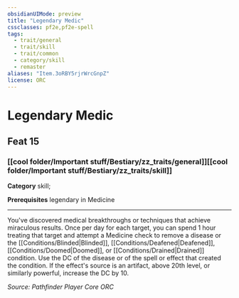 ```yaml
---
obsidianUIMode: preview
title: "Legendary Medic"
cssclasses: pf2e,pf2e-spell
tags:
  - trait/general
  - trait/skill
  - trait/common
  - category/skill
  - remaster
aliases: "Item.3oRBY5rjrWrcGnpZ"
license: ORC
---
```

# Legendary Medic
## Feat 15
### [[cool folder/Important stuff/Bestiary/zz_traits/general]][[cool folder/Important stuff/Bestiary/zz_traits/skill]]

**Category** skill; 



**Prerequisites** legendary in Medicine
* * *
You've discovered medical breakthroughs or techniques that achieve miraculous results. Once per day for each target, you can spend 1 hour treating that target and attempt a Medicine check to remove a disease or the [[Conditions/Blinded|Blinded]], [[Conditions/Deafened|Deafened]], [[Conditions/Doomed|Doomed]], or [[Conditions/Drained|Drained]] condition. Use the DC of the disease or of the spell or effect that created the condition. If the effect's source is an artifact, above 20th level, or similarly powerful, increase the DC by 10.

*Source: Pathfinder Player Core*
*ORC*